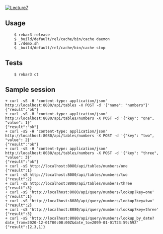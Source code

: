 [![Lecture7](https://github.com/worker4food/erl-bi-lecture7/workflows/Lecture7/badge.svg)](https://github.com/worker4food/erl-bi-lecture7/actions?query=workflow%3ALecture7)

## Usage
```
    $ rebar3 release
    $ _build/default/rel/cache/bin/cache daemon
    $ ./demo.sh
    $ _build/default/rel/cache/bin/cache stop
```

## Tests
```
    $ rebar3 ct
```

## Sample session
```
+ curl -sS -H 'content-type: application/json' http://localhost:8080/api/tables -X POST -d '{"name": "numbers"}'
{"result":"ok"}
+ curl -sS -H 'content-type: application/json' http://localhost:8080/api/tables/numbers -X POST -d '{"key": "one", "value": 1}'
{"result":"ok"}
+ curl -sS -H 'content-type: application/json' http://localhost:8080/api/tables/numbers -X POST -d '{"key": "two", "value": 2}'
{"result":"ok"}
+ curl -sS -H 'content-type: application/json' http://localhost:8080/api/tables/numbers -X POST -d '{"key": "three", "value": 3}'
{"result":"ok"}
+ curl -sS http://localhost:8080/api/tables/numbers/one
{"result":1}
+ curl -sS http://localhost:8080/api/tables/numbers/two
{"result":2}
+ curl -sS http://localhost:8080/api/tables/numbers/three
{"result":3}
+ curl -sS 'http://localhost:8080/api/query/numbers/lookup?key=one'
{"result":1}
+ curl -sS 'http://localhost:8080/api/query/numbers/lookup?key=two'
{"result":2}
+ curl -sS 'http://localhost:8080/api/query/numbers/lookup?key=three'
{"result":3}
+ curl -sS 'http://localhost:8080/api/query/numbers/lookup_by_date?date_from=2020-12-01T00:00:00Z&date_to=2099-01-01T23:59:59Z'
{"result":[2,3,1]}
```
